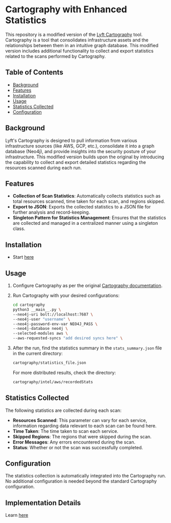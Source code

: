 # Cartography with Enhanced Statistics

This repository is a modified version of the [Lyft Cartography](https://github.com/lyft/cartography) tool. Cartography is a tool that consolidates infrastructure assets and the relationships between them in an intuitive graph database. This modified version includes additional functionality to collect and export statistics related to the scans performed by Cartography.

## Table of Contents

- [Background](#background)
- [Features](#features)
- [Installation](#installation)
- [Usage](#usage)
- [Statistics Collected](#statistics-collected)
- [Configuration](#configuration)


## Background

Lyft's Cartography is designed to pull information from various infrastructure sources (like AWS, GCP, etc.), consolidate it into a graph database (Neo4j), and provide insights into the security posture of your infrastructure. This modified version builds upon the original by introducing the capability to collect and export detailed statistics regarding the resources scanned during each run.

## Features

- **Collection of Scan Statistics**: Automatically collects statistics such as total resources scanned, time taken for each scan, and regions skipped.
- **Export to JSON**: Exports the collected statistics to a JSON file for further analysis and record-keeping.
- **Singleton Pattern for Statistics Management**: Ensures that the statistics are collected and managed in a centralized manner using a singleton class.

## Installation

- Start [here](https://lyft.github.io/cartography/install.html)

## Usage

1. Configure Cartography as per the original [Cartography documentation](https://github.com/lyft/cartography#installation).

2. Run Cartography with your desired configurations:
    ```bash
    cd cartography
    python3 __main__.py \
    --neo4j-uri bolt://localhost:7687 \
    --neo4j-user "username" \
    --neo4j-password-env-var NEO4J_PASS \
    --neo4j-database neo4j \
    --selected-modules aws \
    --aws-requested-syncs "add desired syncs here" \
    ```

3. After the run, find the statistics summary in the `stats_summary.json` file in the current directory:
    ```bash
    cartography/statistics_file.json
    ```
   For more distributed results, check the directory:
   ```bash
   cartography/intel/aws/recordedStats
   ```

## Statistics Collected

The following statistics are collected during each scan:

- **Resources Scanned**: This parameter can vary for each service, information regarding data relevant to each scan can be found here.
- **Time Taken**: The time taken to scan each service.
- **Skipped Regions**: The regions that were skipped during the scan.
- **Error Messages**: Any errors encountered during the scan.
- **Status**: Whether or not the scan was successfully completed.

## Configuration

The statistics collection is automatically integrated into the Cartography run. No additional configuration is needed beyond the standard Cartography configuration.

## Implementation Details

Learn [here](collecting_carto_scan_statistics.pdf)